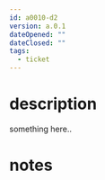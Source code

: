 ```yaml
---
id: a0010-d2
version: a.0.1
dateOpened: ""
dateClosed: ""
tags:
  - ticket
---
```

# description
something here..
# notes
